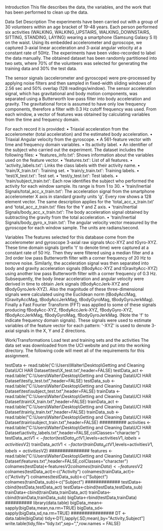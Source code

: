 Introduction
This file describes the data, the variables, and the work that has been performed to clean up the data.

Data Set Description
The experiments have been carried out with a group of 30 volunteers within an age bracket of 19-48 years. Each person performed six activities (WALKING, WALKING_UPSTAIRS, WALKING_DOWNSTAIRS, SITTING, STANDING, LAYING) wearing a smartphone (Samsung Galaxy S II) on the waist. Using its embedded accelerometer and gyroscope, we captured 3-axial linear acceleration and 3-axial angular velocity at a constant rate of 50Hz. The experiments have been video-recorded to label the data manually. The obtained dataset has been randomly partitioned into two sets, where 70% of the volunteers was selected for generating the training data and 30% the test data. 

The sensor signals (accelerometer and gyroscope) were pre-processed by applying noise filters and then sampled in fixed-width sliding windows of 2.56 sec and 50% overlap (128 readings/window). The sensor acceleration signal, which has gravitational and body motion components, was separated using a Butterworth low-pass filter into body acceleration and gravity. The gravitational force is assumed to have only low frequency components, therefore a filter with 0.3 Hz cutoff frequency was used. From each window, a vector of features was obtained by calculating variables from the time and frequency domain. 

For each record it is provided:
•	Triaxial acceleration from the accelerometer (total acceleration) and the estimated body acceleration.
•	Triaxial Angular velocity from the gyroscope. 
•	A 561-feature vector with time and frequency domain variables. 
•	Its activity label. 
•	An identifier of the subject who carried out the experiment.
The dataset includes the following files:
•	'features_info.txt': Shows information about the variables used on the feature vector.
•	'features.txt': List of all features.
•	'activity_labels.txt': Links the class labels with their activity name.
•	'train/X_train.txt': Training set.
•	'train/y_train.txt': Training labels.
•	'test/X_test.txt': Test set.
•	'test/y_test.txt': Test labels.
•	'train/subject_train.txt': Each row identifies the subject who performed the activity for each window sample. Its range is from 1 to 30. 
•	'train/Inertial Signals/total_acc_x_train.txt': The acceleration signal from the smartphone accelerometer X axis in standard gravity units 'g'. Every row shows a 128 element vector. The same description applies for the 'total_acc_x_train.txt' and 'total_acc_z_train.txt' files for the Y and Z axis. 
•	'train/Inertial Signals/body_acc_x_train.txt': The body acceleration signal obtained by subtracting the gravity from the total acceleration. 
•	'train/Inertial Signals/body_gyro_x_train.txt': The angular velocity vector measured by the gyroscope for each window sample. The units are radians/second. 

Variables
The features selected for this database come from the accelerometer and gyroscope 3-axial raw signals tAcc-XYZ and tGyro-XYZ. These time domain signals (prefix 't' to denote time) were captured at a constant rate of 50 Hz. Then they were filtered using a median filter and a 3rd order low pass Butterworth filter with a corner frequency of 20 Hz to remove noise. Similarly, the acceleration signal was then separated into body and gravity acceleration signals (tBodyAcc-XYZ and tGravityAcc-XYZ) using another low pass Butterworth filter with a corner frequency of 0.3 Hz. 
Subsequently, the body linear acceleration and angular velocity were derived in time to obtain Jerk signals (tBodyAccJerk-XYZ and tBodyGyroJerk-XYZ). Also the magnitude of these three-dimensional signals were calculated using the Euclidean norm (tBodyAccMag, tGravityAccMag, tBodyAccJerkMag, tBodyGyroMag, tBodyGyroJerkMag). 
Finally a Fast Fourier Transform (FFT) was applied to some of these signals producing fBodyAcc-XYZ, fBodyAccJerk-XYZ, fBodyGyro-XYZ, fBodyAccJerkMag, fBodyGyroMag, fBodyGyroJerkMag. (Note the 'f' to indicate frequency domain signals). 
These signals were used to estimate variables of the feature vector for each pattern:
'-XYZ' is used to denote 3-axial signals in the X, Y and Z directions.

Work/Transformations
Load test and training sets and the activities
The data set was downloaded from the UCI website and put into the working directory. The following code will meet all
of the requirements for this assignment.

testData <- read.table('C:\\Users\\Walter\\Desktop\\Getting and Cleaning Data\\UCI HAR Dataset\\test\\X_test.txt',header=FALSE)
testData_act <- read.table("C:\\Users\\Walter\\Desktop\\Getting and Cleaning Data\\UCI HAR Dataset\\test\\y_test.txt",header=FALSE)
testData_sub <- read.table("C:\\Users\\Walter\\Desktop\\Getting and Cleaning Data\\UCI HAR Dataset\\test\\subject_test.txt",header=FALSE)
trainData <- read.table("C:\\Users\\Walter\\Desktop\\Getting and Cleaning Data\\UCI HAR Dataset\\train\\X_train.txt",header=FALSE)
trainData_act <- read.table("C:\\Users\\Walter\\Desktop\\Getting and Cleaning Data\\UCI HAR Dataset\\train\\y_train.txt",header=FALSE)
trainData_sub <- read.table("C:\\Users\\Walter\\Desktop\\Getting and Cleaning Data\\UCI HAR Dataset\\train\\subject_train.txt",header=FALSE)
##########
activities <- read.table("C:\\Users\\Walter\\Desktop\\Getting and Cleaning Data\\UCI HAR Dataset\\activity_labels.txt",header=FALSE,colClasses="character")
testData_act$V1 <- factor(testData_act$V1,levels=activities$V1,labels=activities$V2)
trainData_act$V1 <- factor(trainData_act$V1,levels=activities$V1,labels=activities$V2)
###############
features <- read.table("C:\\Users\\Walter\\Desktop\\Getting and Cleaning Data\\UCI HAR Dataset\\features.txt",header=FALSE,colClasses="character")
colnames(testData)<-features$V2
colnames(trainData)<-features$V2
colnames(testData_act)<-c("Activity")
colnames(trainData_act)<-c("Activity")
colnames(testData_sub)<-c("Subject")
colnames(trainData_sub)<-c("Subject")
#############
testData<-cbind(testData,testData_act)
testData<-cbind(testData,testData_sub)
trainData<-cbind(trainData,trainData_act)
trainData<-cbind(trainData,trainData_sub)
bigData<-rbind(testData,trainData)
##########
library(data.table)
bigData_mean<-sapply(bigData,mean,na.rm=TRUE)
bigData_sd<-sapply(bigData,sd,na.rm=TRUE)
################
DT <- data.table(bigData)
tidy<-DT[,lapply(.SD,mean),by="Activity,Subject"]
write.table(tidy,file="tidy.txt",sep=",",row.names = FALSE)
